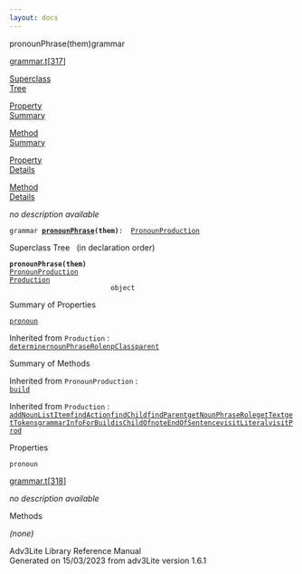 ```yaml
---
layout: docs
---
```

<span class="title">pronounPhrase(them)</span><span class="type">grammar</span>

[grammar.t](../file/grammar.t.html)\[[317](../source/grammar.t.html#317)\]

[Superclass  
Tree](#_SuperClassTree_)

[Property  
Summary](#_PropSummary_)

[Method  
Summary](#_MethodSummary_)

[Property  
Details](#_Properties_)

[Method  
Details](#_Methods_)



*no description available*

`grammar `**[`pronounPhrase`](../object/pronounPhrase.html)`(them)`**` :   `[`PronounProduction`](../object/PronounProduction.html)



<span id="_SuperClassTree_"></span>



<span class="hdln">Superclass Tree</span>   (in declaration order)



**`pronounPhrase(them)`**  
[`PronounProduction`](../object/PronounProduction.html)  
[`Production`](../object/Production.html)  
`                         object`  
<span id="_PropSummary_"></span>



<span class="hdln">Summary of Properties</span>  



[`pronoun`](#pronoun)



Inherited from `Production` :  
[`determiner`](../object/Production.html#determiner)[`nounPhraseRole`](../object/Production.html#nounPhraseRole)[`npClass`](../object/Production.html#npClass)[`parent`](../object/Production.html#parent)

<span id="_MethodSummary_"></span>



<span class="hdln">Summary of Methods</span>  





Inherited from `PronounProduction` :  
[`build`](../object/PronounProduction.html#build)

Inherited from `Production` :  
[`addNounListItem`](../object/Production.html#addNounListItem)[`findAction`](../object/Production.html#findAction)[`findChild`](../object/Production.html#findChild)[`findParent`](../object/Production.html#findParent)[`getNounPhraseRole`](../object/Production.html#getNounPhraseRole)[`getText`](../object/Production.html#getText)[`getTokens`](../object/Production.html#getTokens)[`grammarInfoForBuild`](../object/Production.html#grammarInfoForBuild)[`isChildOf`](../object/Production.html#isChildOf)[`noteEndOfSentence`](../object/Production.html#noteEndOfSentence)[`visitLiteral`](../object/Production.html#visitLiteral)[`visitProd`](../object/Production.html#visitProd)

<span id="_Properties_"></span>



<span class="hdln">Properties</span>  



<span id="pronoun"></span>

`pronoun`

[grammar.t](../file/grammar.t.html)\[[318](../source/grammar.t.html#318)\]



*no description available*



<span id="_Methods_"></span>



<span class="hdln">Methods</span>  



*(none)*



Adv3Lite Library Reference Manual  
Generated on 15/03/2023 from adv3Lite version 1.6.1


